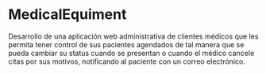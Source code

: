 # MedicalEquiment
Desarrollo de una aplicación web administrativa de clientes médicos que les permita tener control de sus pacientes agendados de tal manera que se pueda cambiar su status cuando se presentan o cuando el médico cancele citas por sus motivos, notificando al paciente con un correo electrónico.
